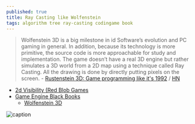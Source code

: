 ```yaml
---
published: true
title: Ray Casting like Wolfenstein
tags: algorithm tree ray-casting codingame book
---
```

> Wolfenstein 3D is a big milestone in id Software’s evolution and PC gaming in general. In addition, because its technology is more primitive, the source code is more approachable for study and implementation. The game doesn’t have a real 3D engine but rather simulates a 3D world from a 2D map using a technique called Ray Casting. All the drawing is done by directly putting pixels on the screen. - [Rustenstein 3D: Game programming like it's 1992](https://tech.nextroll.com/blog/dev/2022/02/02/rustenstein.html) / [HN](https://news.ycombinator.com/item?id=30182565)

- [2d Visibility (Red Blob Games](https://www.redblobgames.com/articles/visibility/)
- [Game Engine Black Books](https://fabiensanglard.net/gebb/index.html)
	- [Wolfenstein 3D](https://fabiensanglard.net/b/gebbwolf3d.pdf)
    

![caption](https://tech.nextroll.com/images/post_images/rustestein/raycast1.gif)
